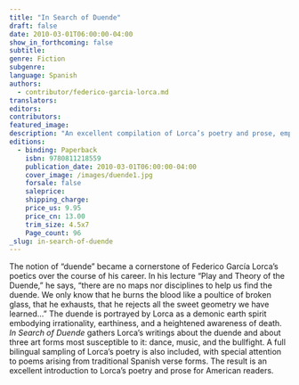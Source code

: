 ```yaml
---
title: "In Search of Duende"
draft: false
date: 2010-03-01T06:00:00-04:00
show_in_forthcoming: false
subtitle:
genre: Fiction
subgenre:
language: Spanish
authors:
  - contributor/federico-garcia-lorca.md
translators:
editors:
contributors:
featured_image:
description: "An excellent compilation of Lorca’s poetry and prose, emphasizing Lorca’s notion of the duende, the “earth spirit of irrationality and death.” "
editions:
  - binding: Paperback
    isbn: 9780811218559
    publication_date: 2010-03-01T06:00:00-04:00
    cover_image: /images/duende1.jpg
    forsale: false
    saleprice:
    shipping_charge:
    price_us: 9.95
    price_cn: 13.00
    trim_size: 4.5x7
    Page_count: 96
_slug: in-search-of-duende
---
```


The notion of “duende” became a cornerstone of Federico García Lorca’s poetics over the course of his career. In his lecture “Play and Theory of the Duende,” he says, “there are no maps nor disciplines to help us find the duende. We only know that he burns the blood like a poultice of broken glass, that he exhausts, that he rejects all the sweet geometry we have learned...” The duende is portrayed by Lorca as a demonic earth spirit embodying irrationality, earthiness, and a heightened awareness of death. _In Search of Duende_ gathers Lorca’s writings about the duende and about three art forms most susceptible to it: dance, music, and the bullfight. A full bilingual sampling of Lorca’s poetry is also included, with special attention to poems arising from traditional Spanish verse forms. The result is an excellent introduction to Lorca’s poetry and prose for American readers.

